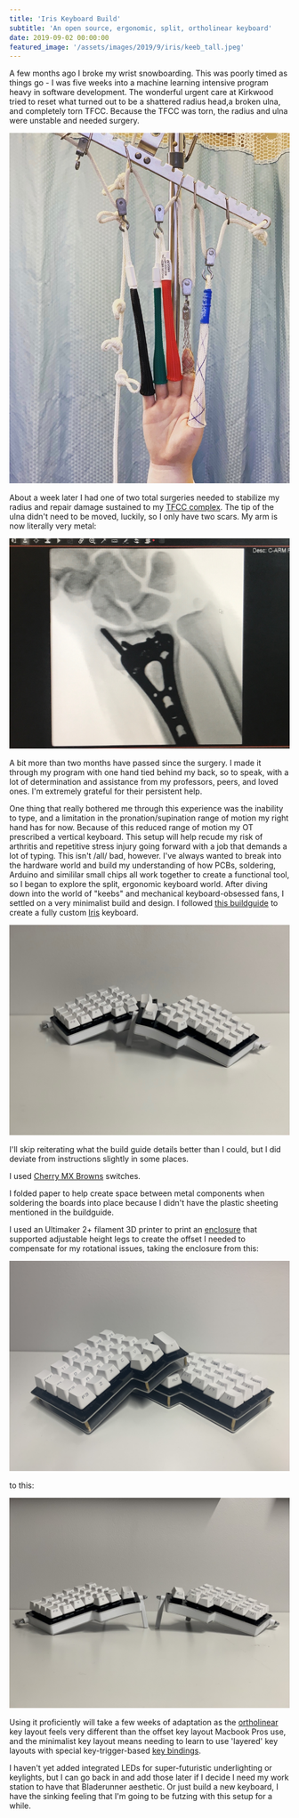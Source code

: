 ```yaml
---
title: 'Iris Keyboard Build'
subtitle: 'An open source, ergonomic, split, ortholinear keyboard'
date: 2019-09-02 00:00:00
featured_image: '/assets/images/2019/9/iris/keeb_tall.jpeg'
---
```


A few months ago I broke my wrist snowboarding. This was poorly timed as things go - I was five weeks into a machine learning intensive program heavy in software development. The wonderful urgent care at Kirkwood tried to reset what turned out to be a shattered radius head,a broken ulna, and completely torn TFCC. Because the TFCC was torn, the radius and ulna were unstable and needed surgery.

<p align="center">
<img src="/assets/images/2019/9/iris/traction.jpg">
</p>


About a week later I had one of two total surgeries needed to stabilize my radius and repair damage sustained to my [TFCC complex](https://en.wikipedia.org/wiki/Triangular_fibrocartilage). The tip of the ulna didn't need to be moved, luckily, so I only have two scars. My arm is now literally very metal:

<p align="center">
<img src="/assets/images/2019/9/iris/metal.jpg">
</p>

A bit more than two months have passed since the surgery. I made it through my program with one hand tied behind my back, so to speak, with a lot of determination and assistance from my professors, peers, and loved ones. I'm extremely grateful for their persistent help.

One thing that really bothered me through this experience was the inability to type, and a limitation in the pronation/supination range of motion my right hand has for now. Because of this reduced range of motion my OT prescribed a vertical keyboard. This setup will help recude my risk of arthritis and repetitive stress injury going forward with a job that demands a lot of typing. This isn't /all/ bad, however. I've always wanted to break into the hardware world and build my understanding of how PCBs, soldering, Arduino and simililar small chips all work together to create a functional tool, so I began to explore the split, ergonomic keyboard world. After diving down into the world of "keebs" and mechanical keyboard-obsessed fans, I settled on a very minimalist build and design. I followed [this buildguide](https://docs.keeb.io/iris-build-guide/) to create a fully custom [Iris](https://keeb.io/products/iris-keyboard-split-ergonomic-keyboard?variant=8034004860958) keyboard.

<p align="center">
<img src="/assets/images/2019/9/iris/keeb1.jpeg">
</p>

I'll skip reiterating what the build guide details better than I could, but I did deviate from instructions slightly in some places.

I used [Cherry MX Browns](https://fynestuff.com/wp-content/uploads/2016/09/mechanical-keyboard-switch-guide-e1469983482645.png) switches.

I folded paper to help create space between metal components when soldering the boards into place because I didn't have the plastic sheeting mentioned in the buildguide.

I used an Ultimaker 2+ filament 3D printer to print an [enclosure](https://www.thingiverse.com/thing:3392322) that supported adjustable height legs to create the offset I needed to compensate for my rotational issues, taking the enclosure from this:


<p align="center">
<img src="/assets/images/2019/9/iris/keeb.jpeg">
</p>

to this:


<p align="center">
<img src="/assets/images/2019/9/iris/keeb_done.jpeg">
</p>


Using it proficiently will take a few weeks of adaptation as the [ortholinear](https://olkb.com/reference/primer) key layout feels very different than the offset key layout Macbook Pros use, and the minimalist key layout means needing to learn to use 'layered' key layouts with special key-trigger-based [key bindings](https://config.qmk.fm/#/keebio/iris/rev2/LAYOUT). 


I haven't yet added integrated LEDs for super-futuristic underlighting or keylights, but I can go back in and add those later if I decide I need my work station to have that Bladerunner aesthetic. Or just build a new keyboard, I have the sinking feeling that I'm going to be futzing with this setup for a while.